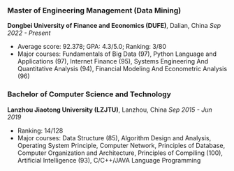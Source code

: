 ### Master of Engineering Management (Data Mining)
**Dongbei University of Finance and Economics (DUFE)**, Dalian, China  _Sep 2022 - Present_  
- Average score: 92.378; GPA: 4.3/5.0; Ranking: 3/80
- Major courses: Fundamentals of Big Data (97), Python Language and Applications (97), Internet Finance (95), Systems Engineering And Quantitative Analysis (94), Financial Modeling And Econometric Analysis (96)

### Bachelor of Computer Science and Technology
**Lanzhou Jiaotong University (LZJTU)**, Lanzhou, China  _Sep 2015 - Jun 2019_  
- Ranking: 14/128
- Major courses: Data Structure (85), Algorithm Design and Analysis, Operating System Principle, Computer Network, Principles of Database, Computer Organization and Architecture, Principles of Compiling (100), Artificial Intelligence (93), C/C++/JAVA Language Programming